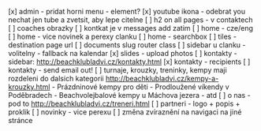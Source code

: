 [x] admin - pridat horni menu - element?
[x] youtube ikona - odebrat you nechat jen tube a zvetsit, aby lepe citelne
[ ] h2 on all pages - v contaktech
[ ] coaches obrazky
[ ] kontkat je v messages add zatim
[ ] home - cze/eng
[ ] home - vice novinek a perexy clanku
[ ] home - searchbox
[ ] tiles - destination page url
[ ] documents slug router class
[ ] sidebar u clanku - volitelny - fallback na kalendar
[x] slides - upload photos
[ ] kontakty - sidebar: http://beachklubladvi.cz/kontakty.html
[x] kontakty - recipients
	[ ] kontakty - send email out!
[ ] turnaje, krouzky, treninky, kempy maji rozdeleni do dalsich kategorii
	http://beachklubladvi.cz/kempy-a-krouzky.html
	- Prázdninové kempy pro děti
	- Prodloužené víkendy v Poděbradech
	- Beachvolejbalové kempy u Máchova jezera
	- atd
[ ] o nas - pod to http://beachklubladvi.cz/treneri.html
[ ] partneri - logo + popis + proklik
[ ] novinky - vice perexu
[ ] změna zvíraznění na navigaci na jiné stránce
